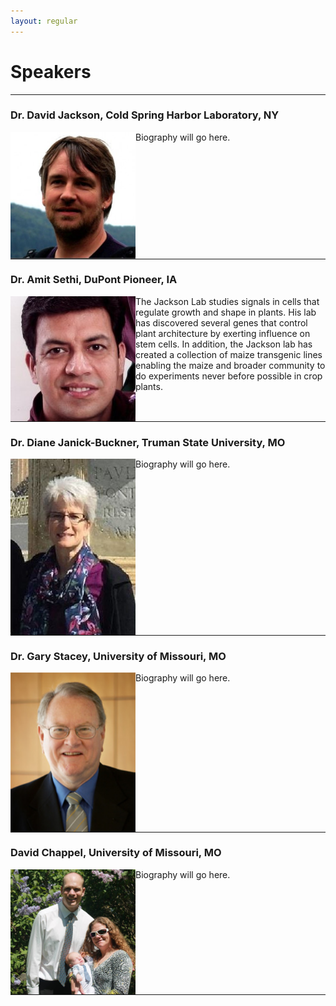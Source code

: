 ```yaml
---
layout: regular
---
```


# Speakers
<hr style="clear: both;" />

### Dr. David Jackson, Cold Spring Harbor Laboratory, NY

<img src="/img/speaker1.jpeg" alt="Dr. David Jackson Photo" width="200px" style="float: left" /> 

Biography will go here.

<hr style="clear: both;" />

### Dr. Amit Sethi, DuPont Pioneer, IA

<img src="/img/speaker2.png" alt="Dr. Amit Sethi Photo" width="200px" style="float: left" /> 

The Jackson Lab studies signals in cells that regulate growth and shape in plants. His lab has discovered several genes that control plant architecture by exerting influence on stem cells. In addition, the Jackson lab has created a collection of maize transgenic lines enabling the maize and broader community to do experiments never before possible in crop plants.


<hr style="clear: both;" />

### Dr. Diane Janick-Buckner, Truman State University, MO

<img src="/img/jb2.JPG" alt="Dr. Diane Janick-Buckner" width="200px" style="float: left" /> 

Biography will go here.

<hr style="clear: both;" />

### Dr. Gary Stacey, University of Missouri, MO

<img src="/img/speaker3.jpeg" alt="Dr. Gary Stacey Photo" width="200px" style="float: left" /> 

Biography will go here.

<hr style="clear: both;" />

### David Chappel, University of Missouri, MO

<img src="/img/speaker4.jpeg" alt="Dr. David Jackson Photo" width="200px" style="float: left" /> 

Biography will go here.

<hr style="clear: both;" />
